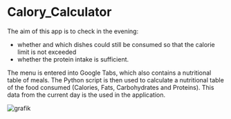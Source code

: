 # Calory_Calculator

The aim of this app is to check in the evening: 
- whether and which dishes could still be consumed so that the calorie limit is not exceeded 
- whether the protein intake is sufficient.

The menu is entered into Google Tabs, which also contains a nutritional table of meals. The Python script is then used to calculate a nutritional table of the food consumed (Calories, Fats, Carbohydrates and Proteins). This data from the current day is the used in the application.



![grafik](https://user-images.githubusercontent.com/77811022/182960619-73752f57-c93e-40e6-8851-164e60d9bb72.png)

